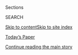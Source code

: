 <div id="app">

<div>

<div class="NYTAppHideMasthead css-zz1s19 e1suatyy0">

<div class="section css-ui9rw0 e1suatyy2">

<div class="css-11hrj97 er09x8g0">

<div class="css-6n7j50">

</div>

<span class="css-1dv1kvn">Sections</span>

<div class="css-10488qs">

<span class="css-1dv1kvn">SEARCH</span>

</div>

[Skip to content](#site-content)[Skip to site
index](#site-index)

</div>

<div class="css-10698na e1huz5gh0">

</div>

</div>

<div id="masthead-bar-one" class="section hasLinks css-15hmgas e1csuq9d3">

<div class="css-uqyvli e1csuq9d0">

</div>

<div class="css-1uqjmks e1csuq9d1">

</div>

<div class="css-9e9ivx">

[](https://myaccount.nytimes.com/auth/login?response_type=cookie&client_id=vi)

</div>

<div class="css-1bvtpon e1csuq9d2">

[Today’s Paper](https://www.nytimes.com/section/todayspaper)

</div>

</div>

</div>

</div>

<div data-aria-hidden="false">

<div id="site-content" data-role="main">

<div id="top-wrapper" class="css-15p45cc eaca97t0" type="top">

<div id="top-slug" class="css-19x0jxb eaca97t1" hidden="">

Advertisement

</div>

[Continue reading the main
story](#after-top)

<div class="ad top-wrapper" style="text-align:center;height:100%;display:block;min-height:90px">

<div id="top" class="place-ad" data-position="top" data-size-key="top">

</div>

</div>

<div id="after-top">

</div>

</div>

<div id="collection-charles-m-blow" class="section css-15h4p1b e9abtgs0">

<div class="css-1j21atc e1svk9qx1">

<div class="css-fmiefx e1svk9qx2">

<div class="css-1hk7r2m eu54l5x0">

<div id="sponsor-wrapper" class="css-7a1pgi eaca97t0" type="sponsor" hidden="">

<div id="sponsor-slug" class="css-1l4mleb eaca97t1" hidden="">

Supported by

</div>

[Continue reading the main
story](#after-sponsor)

<div id="sponsor" class="ad sponsor-wrapper" style="text-align:left;height:100%;display:block">

</div>

<div id="after-sponsor">

</div>

</div>

</div>

### <span class="css-1032l74 ezz4tcd1">[Opinion](/section/opinion)</span>

</div>

<div class="css-nfcc9b e1svk9qx3">

<div class="css-zpl4ow e1svk9qx7">

![avatar](https://static01.nyt.com/images/2018/04/02/opinion/charles-m-blow/charles-m-blow-thumbLarge.png)

</div>

<div class="css-vl9dhg e1svk9qx5">

<div class="css-1nrhkj6 e1svk9qx6">

# Charles M. Blow

<div class="follow-button-placeholder" data-collection-id="">

</div>

</div>

## <span>Politics, public opinion and social justice.</span> <span class="css-dd5dyy">More**</span>

</div>

</div>

## <span>Politics, public opinion and social justice.</span> <span class="css-dd5dyy">More**</span>

</div>

<div class="css-1ywsdp4">

Charles M. Blow has been a New York Times Op-Ed columnist since 2008.
His column appears on Monday and Thursday.

Mr. Blow joined The New York Times in 1994 as a graphics editor and
quickly became the paper’s graphics director, a position he held for
nine years. In that role, he led The Times to a best of show award from
the Society for News Design for The Times’s information graphics
coverage of 9/11, the first time the award had been given for graphics
coverage. He also led the paper to its first two best of show awards
from the Malofiej Infographics World Summit for work that included
coverage of the Iraq war. Mr. Blow became the paper’s design director
for news before leaving in 2006 to become the art director of National
Geographic magazine. Before joining The Times, Mr. Blow had been a
graphic artist at The Detroit News.

Mr. Blow is the author of “Fire Shut Up in My Bones,” released in
September 2014. He graduated magna cum laude from Grambling State
University in Louisiana, where he received a B.A. in mass
communications. He lives in Brooklyn and has three children.

Follow Charles Blow on [Twitter](https://twitter.com/charlesmblow),
[Facebook](https://www.facebook.com/CharlesMBlow) and
[Google+](https://plus.google.com/+CharlesBlow/posts).

[Send an email to Charles M.
Blow](javascript:document.emailUsReporter.submit\(\))

</div>

<div class="css-1rclpnj ekkqrpp0">

</div>

<div class="css-185go5a e1o5byef0">

<div class="css-15cbhtu">

  - [Latest](#stream-panel)
  - <span class="css-6n7j50">Search</span>
    <div class="control">
    <div class="label-container css-1dv1kvn">
    Search
    </div>
    <div class="css-wm4t3d">
    **<span id="clear-search-input" class="css-1dv1kvn">Clear this text
    input</span>
    </div>
    </div>
    <span class="css-1iovbfw"></span>

<div id="stream-panel" class="section css-8msx5b e1jz0cab1">

<div class="css-13mho3u">

1.  
    
    <div class="css-1cp3ece">
    
    <div class="css-1l4spti">
    
    [](/2020/08/02/opinion/trump-2020-election.html)
    
    <div class="css-79elbk">
    
    ![](https://static01.nyt.com/images/2020/08/02/opinion/02BlowSub/merlin_175186998_91e49e66-d4c6-43ad-b1ff-dc5be89c1d0f-thumbWide.jpg?quality=75&auto=webp&disable=upscale)
    
    </div>
    
    ## Trump Forecasts His Own Fraud
    
    In the president’s world, he is never to blame for failure.
    
    <div class="css-1nqbnmb ea5icrr0">
    
    By <span class="css-1n7hynb">Charles M.
    Blow</span>
    
    </div>
    
    </div>
    
    <div class="css-1lc2l26 e1xfvim33">
    
    </div>
    
    </div>

2.  
    
    <div class="css-1cp3ece">
    
    <div class="css-1l4spti">
    
    [](/2020/07/29/opinion/anthony-fauci-trump.html)
    
    <div class="css-79elbk">
    
    ![](https://static01.nyt.com/images/2020/07/29/opinion/29blowWeb/merlin_171095538_ee5887d5-2850-4b5d-b260-90d86c262647-thumbWide.jpg?quality=75&auto=webp&disable=upscale)
    
    </div>
    
    ## The Tanned Man Has a Green Monster
    
    Dr. Fauci is now in danger of being lumped into Trump’s envelope of
    envy, the same place in which he has placed Barack Obama.
    
    <div class="css-1nqbnmb ea5icrr0">
    
    By <span class="css-1n7hynb">Charles M.
    Blow</span>
    
    </div>
    
    </div>
    
    <div class="css-1lc2l26 e1xfvim33">
    
    </div>
    
    </div>

3.  
    
    <div class="css-1cp3ece">
    
    <div class="css-1l4spti">
    
    [](/2020/07/26/opinion/trump-coronavirus-convention.html)
    
    <div class="css-79elbk">
    
    ![](https://static01.nyt.com/images/2020/07/26/opinion/26Blow/merlin_174883986_71493852-f856-42d1-99aa-41a5db25451e-thumbWide.jpg?quality=75&auto=webp&disable=upscale)
    
    </div>
    
    ## Trump’s Nakedly Political Pandemic Pivot
    
    This is how the president operates when he is desperate and in
    trouble.
    
    <div class="css-1nqbnmb ea5icrr0">
    
    By <span class="css-1n7hynb">Charles M.
    Blow</span>
    
    </div>
    
    </div>
    
    <div class="css-1lc2l26 e1xfvim33">
    
    </div>
    
    </div>

4.  
    
    <div class="css-1cp3ece">
    
    <div class="css-1l4spti">
    
    [](/2020/07/19/opinion/trump-coronavirus-us.html)
    
    <div class="css-79elbk">
    
    ![](https://static01.nyt.com/images/2020/07/19/opinion/19Blow/merlin_173740605_eece5eea-4542-4a0f-a3cf-03b60bd1a70d-thumbWide.jpg?quality=75&auto=webp&disable=upscale)
    
    </div>
    
    ## Where Is the Outrage?
    
    Americans are getting sick and dying while Trump plays a political
    game.
    
    <div class="css-1nqbnmb ea5icrr0">
    
    By <span class="css-1n7hynb">Charles M.
    Blow</span>
    
    </div>
    
    </div>
    
    <div class="css-1lc2l26 e1xfvim33">
    
    </div>
    
    </div>

5.  
    
    <div class="css-1cp3ece">
    
    <div class="css-1l4spti">
    
    [](/2020/07/12/opinion/coronavirus-donald-trump.html)
    
    <div class="css-79elbk">
    
    ![](https://static01.nyt.com/images/2020/07/12/opinion/12Blow/merlin_174450663_d8f60b70-6919-4959-8362-c25a9d1be3b2-thumbWide.jpg?quality=75&auto=webp&disable=upscale)
    
    </div>
    
    ## American Horror, Starring Donald Trump
    
    The coronavirus pandemic is spiraling out of control, largely
    because of the president himself.
    
    <div class="css-1nqbnmb ea5icrr0">
    
    By <span class="css-1n7hynb">Charles M.
    Blow</span>
    
    </div>
    
    </div>
    
    <div class="css-1lc2l26 e1xfvim33">
    
    </div>
    
    </div>

6.  
    
    <div class="css-1cp3ece">
    
    <div class="css-1l4spti">
    
    [](/2020/07/08/opinion/racism-united-states.html)
    
    <div class="css-79elbk">
    
    ![](https://static01.nyt.com/images/2020/07/08/opinion/08blow1/merlin_173707008_ffe177c8-ba1a-49e8-bbdf-2aaff62665ff-thumbWide.jpg?quality=75&auto=webp&disable=upscale)
    
    </div>
    
    ## Call a Thing a Thing
    
    White supremacy is the biggest racial problem this country faces,
    and has faced.
    
    <div class="css-1nqbnmb ea5icrr0">
    
    By <span class="css-1n7hynb">Charles M.
    Blow</span>
    
    </div>
    
    </div>
    
    <div class="css-1lc2l26 e1xfvim33">
    
    </div>
    
    </div>

7.  
    
    <div class="css-1cp3ece">
    
    <div class="css-1l4spti">
    
    [](/2020/07/05/opinion/trump-monuments.html)
    
    <div class="css-79elbk">
    
    ![](https://static01.nyt.com/images/2020/07/06/opinion/06blow_print/06blow_print-thumbWide.jpg?quality=75&auto=webp&disable=upscale)
    
    </div>
    
    ## ‘Tell the Truth and Shame the Devil’
    
    For Trump, the truth about patriarchal white supremacy defiles the
    American heroes who practiced it.
    
    <div class="css-1nqbnmb ea5icrr0">
    
    By <span class="css-1n7hynb">Charles M.
    Blow</span>
    
    </div>
    
    </div>
    
    <div class="css-1lc2l26 e1xfvim33">
    
    </div>
    
    </div>

8.  
    
    <div class="css-1cp3ece">
    
    <div class="css-1l4spti">
    
    [](/2020/06/28/opinion/george-washington-confederate-statues.html)
    
    <div class="css-79elbk">
    
    ![](https://static01.nyt.com/images/2020/06/28/opinion/28Blow/merlin_169899546_198b14d4-f6fe-4442-a8a4-ec0ff86b55bc-thumbWide.jpg?quality=75&auto=webp&disable=upscale)
    
    </div>
    
    ## Yes, Even George Washington
    
    Slavery was a cruel institution that can’t be excused by its era.
    
    <div class="css-1nqbnmb ea5icrr0">
    
    By <span class="css-1n7hynb">Charles M.
    Blow</span>
    
    </div>
    
    </div>
    
    <div class="css-1lc2l26 e1xfvim33">
    
    </div>
    
    </div>

9.  
    
    <div class="css-1cp3ece">
    
    <div class="css-1l4spti">
    
    [](/2020/06/24/opinion/trump-coronavirus-deaths.html)
    
    <div class="css-79elbk">
    
    ![](https://static01.nyt.com/images/2020/06/24/opinion/24blowWEb/24blowWEb-thumbWide.jpg?quality=75&auto=webp&disable=upscale)
    
    </div>
    
    ## Can We Call Trump a Killer?
    
    There is no way to remove his culpability in the neglectful handling
    of the coronavirus.
    
    <div class="css-1nqbnmb ea5icrr0">
    
    By <span class="css-1n7hynb">Charles M.
    Blow</span>
    
    </div>
    
    </div>
    
    <div class="css-1lc2l26 e1xfvim33">
    
    </div>
    
    </div>

10. 
    
    <div class="css-1cp3ece">
    
    <div class="css-1l4spti">
    
    [](/2020/06/21/opinion/trump-police-reform.html)
    
    <div class="css-79elbk">
    
    ![](https://static01.nyt.com/images/2020/06/21/opinion/21blow/21blow-thumbWide.jpg?quality=75&auto=webp&disable=upscale)
    
    </div>
    
    ## ‘Law and Order’ for ‘Blacks and Hippies’
    
    Trump’s tough talk doesn’t seek to address the rage that inequity
    has bred, but rather to contain it.
    
    <div class="css-1nqbnmb ea5icrr0">
    
    By <span class="css-1n7hynb">Charles M. Blow</span>
    
    </div>
    
    </div>
    
    <div class="css-1lc2l26 e1xfvim33">
    
    </div>
    
    </div>

<div class="css-13mho3u">

<div class="css-1t62hi8">

<div class="css-1stvaey">

Show
More

<div>

<div style="border:0;clip:rect(0 0 0 0);height:1px;margin:-1px;overflow:hidden;white-space:nowrap;padding:0;width:1px;position:absolute" data-role="log" data-aria-live="assertive">

</div>

<div style="border:0;clip:rect(0 0 0 0);height:1px;margin:-1px;overflow:hidden;white-space:nowrap;padding:0;width:1px;position:absolute" data-role="log" data-aria-live="assertive">

</div>

<div style="border:0;clip:rect(0 0 0 0);height:1px;margin:-1px;overflow:hidden;white-space:nowrap;padding:0;width:1px;position:absolute" data-role="log" data-aria-live="polite">

</div>

<div style="border:0;clip:rect(0 0 0 0);height:1px;margin:-1px;overflow:hidden;white-space:nowrap;padding:0;width:1px;position:absolute" data-role="log" data-aria-live="polite">

</div>

</div>

</div>

</div>

</div>

</div>

<div class="css-g6hk37 supplemental">

<div id="mid1-wrapper" class="css-10wkyv7 eaca97t0" type="lede">

<div id="mid1-slug" class="css-1tag3rd eaca97t1">

Advertisement

</div>

[Continue reading the main
story](#after-mid1)

<div id="mid1" class="ad mid1-wrapper" style="text-align:center;height:100%;display:block;min-height:250px">

</div>

<div id="after-mid1">

</div>

</div>

<div id="mktg-wrapper" class="css-oxle51 eaca97t0" type="mktg">

<div id="mktg-slug" class="css-1tag3rd eaca97t1">

Advertisement

</div>

[Continue reading the main
story](#after-mktg)

<div id="mktg" class="ad mktg-wrapper" style="text-align:center;height:100%;display:block">

</div>

<div id="after-mktg">

</div>

</div>

</div>

</div>

</div>

</div>

</div>

</div>

## Site Index

<div>

</div>

## Site Information Navigation

  - [© <span>2020</span> <span>The New York Times
    Company</span>](https://help.nytimes.com/hc/en-us/articles/115014792127-Copyright-notice)

<!-- end list -->

  - [NYTCo](https://www.nytco.com/)
  - [Contact
    Us](https://help.nytimes.com/hc/en-us/articles/115015385887-Contact-Us)
  - [Work with us](https://www.nytco.com/careers/)
  - [Advertise](https://nytmediakit.com/)
  - [T Brand Studio](http://www.tbrandstudio.com/)
  - [Your Ad
    Choices](https://www.nytimes.com/privacy/cookie-policy#how-do-i-manage-trackers)
  - [Privacy](https://www.nytimes.com/privacy)
  - [Terms of
    Service](https://help.nytimes.com/hc/en-us/articles/115014893428-Terms-of-service)
  - [Terms of
    Sale](https://help.nytimes.com/hc/en-us/articles/115014893968-Terms-of-sale)
  - [Site
    Map](https://spiderbites.nytimes.com)
  - [Help](https://help.nytimes.com/hc/en-us)
  - [Subscriptions](https://www.nytimes.com/subscription?campaignId=37WXW)

</div>

</div>
